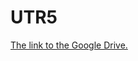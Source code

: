 # UTR5

[The link to the Google Drive.](https://drive.google.com/drive/folders/0B3CkMkwtokGCWXVoZXNlNFhuclk)
